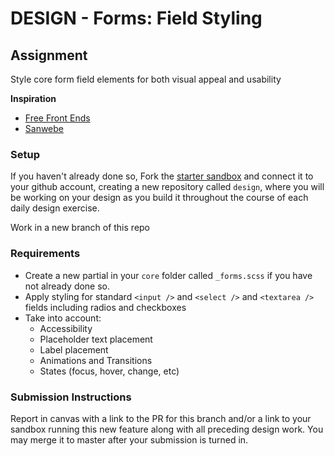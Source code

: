 # DESIGN - Forms: Field Styling

## Assignment
Style core form field elements for both visual appeal and usability

**Inspiration**
* [Free Front Ends](https://freefrontend.com/css-forms/)
* [Sanwebe](https://www.sanwebe.com/2014/08/css-html-forms-designs)

### Setup
If you haven't already done so, Fork the [starter sandbox](https://codesandbox.io/s/nrozq68z80) and connect it to your github account, creating a new repository called `design`, where you will be working on your design as you build it throughout the course of each daily design exercise.

Work in a new branch of this repo

### Requirements
* Create a new partial in your `core` folder called `_forms.scss` if you have not already done so.
* Apply styling for standard `<input />` and `<select />` and `<textarea />` fields including radios and checkboxes
* Take into account:
  * Accessibility
  * Placeholder text placement
  * Label placement
  * Animations and Transitions
  * States (focus, hover, change, etc)

### Submission Instructions
Report in canvas with a link to the PR for this branch and/or a link to your sandbox running this new feature along with all preceding design work.  You may merge it to master after your submission is turned in.
